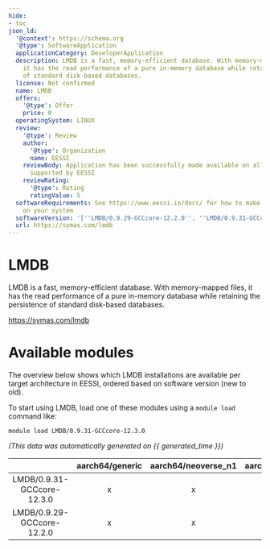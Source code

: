 ```yaml
---
hide:
- toc
json_ld:
  '@context': https://schema.org
  '@type': SoftwareApplication
  applicationCategory: DeveloperApplication
  description: LMDB is a fast, memory-efficient database. With memory-mapped files,
    it has the read performance of a pure in-memory database while retaining the persistence
    of standard disk-based databases.
  license: Not confirmed
  name: LMDB
  offers:
    '@type': Offer
    price: 0
  operatingSystem: LINUX
  review:
    '@type': Review
    author:
      '@type': Organization
      name: EESSI
    reviewBody: Application has been successfully made available on all architectures
      supported by EESSI
    reviewRating:
      '@type': Rating
      ratingValue: 5
  softwareRequirements: See https://www.eessi.io/docs/ for how to make EESSI available
    on your system
  softwareVersion: '[''LMDB/0.9.29-GCCcore-12.2.0'', ''LMDB/0.9.31-GCCcore-12.3.0'']'
  url: https://symas.com/lmdb
---
```


LMDB
====


LMDB is a fast, memory-efficient database. With memory-mapped files, it has the read performance of a pure in-memory database while retaining the persistence of standard disk-based databases.

https://symas.com/lmdb
# Available modules


The overview below shows which LMDB installations are available per target architecture in EESSI, ordered based on software version (new to old).

To start using LMDB, load one of these modules using a `module load` command like:

```shell
module load LMDB/0.9.31-GCCcore-12.3.0
```

*(This data was automatically generated on {{ generated_time }})*  

| |aarch64/generic|aarch64/neoverse_n1|aarch64/neoverse_v1|x86_64/generic|x86_64/amd/zen2|x86_64/amd/zen3|x86_64/amd/zen4|x86_64/intel/haswell|x86_64/intel/sapphirerapids|x86_64/intel/skylake_avx512|
| :---: | :---: | :---: | :---: | :---: | :---: | :---: | :---: | :---: | :---: | :---: |
|LMDB/0.9.31-GCCcore-12.3.0|x|x|x|x|x|x|x|x|-|x|
|LMDB/0.9.29-GCCcore-12.2.0|x|x|x|x|x|x|x|x|-|x|
